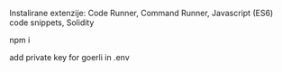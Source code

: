 Instalirane extenzije: Code Runner, Command Runner, Javascript (ES6) code snippets, Solidity

npm i

add private key for goerli in .env
